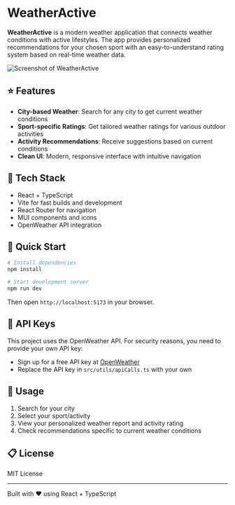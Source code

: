 # WeatherActive

**WeatherActive** is a modern weather application that connects weather conditions with active lifestyles. The app provides personalized recommendations for your chosen sport with an easy-to-understand rating system based on real-time weather data.

![Screenshot of WeatherActive](https://example.com/screenshot.jpg)

## ⭐ Features

- **City-based Weather**: Search for any city to get current weather conditions
- **Sport-specific Ratings**: Get tailored weather ratings for various outdoor activities
- **Activity Recommendations**: Receive suggestions based on current conditions
- **Clean UI**: Modern, responsive interface with intuitive navigation

## 🧰 Tech Stack

- React + TypeScript
- Vite for fast builds and development
- React Router for navigation
- MUI components and icons
- OpenWeather API integration

## 🚀 Quick Start

```bash
# Install dependencies
npm install

# Start development server
npm run dev
```

Then open `http://localhost:5173` in your browser.

## 🔑 API Keys

This project uses the OpenWeather API. For security reasons, you need to provide your own API key:

- Sign up for a free API key at [OpenWeather](https://openweathermap.org/api)
- Replace the API key in `src/utils/apiCalls.ts` with your own

## 📱 Usage

1. Search for your city
2. Select your sport/activity
3. View your personalized weather report and activity rating
4. Check recommendations specific to current weather conditions

## 📋 License

MIT License

---

Built with ❤️ using React + TypeScript
